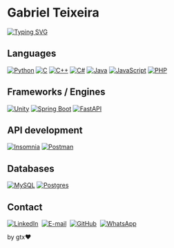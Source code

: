 # Gabriel Teixeira 

<a href="https://git.io/typing-svg"><img src="https://readme-typing-svg.demolab.com?font=Fira+Code&pause=1000&color=0ECBF7&background=1B53FF00&center=true&vCenter=true&random=false&width=435&lines=Welcome+to+my+GitHub+Profile+%3A)" alt="Typing SVG" /></a>

## Languages

[![Python](https://img.shields.io/badge/Python-3776AB?logo=python&logoColor=fff)](#)
[![C](https://img.shields.io/badge/C-00599C?logo=c&logoColor=white)](#)
[![C++](https://img.shields.io/badge/C++-%2300599C.svg?logo=c%2B%2B&logoColor=white)](#)
[![C#](https://custom-icon-badges.demolab.com/badge/C%23-%23239120.svg?logo=cshrp&logoColor=white)](#)
[![Java](https://img.shields.io/badge/Java-%23ED8B00.svg?logo=openjdk&logoColor=white)](#)
[![JavaScript](https://img.shields.io/badge/JavaScript-F7DF1E?logo=javascript&logoColor=000)](#)
[![PHP](https://img.shields.io/badge/php-%23777BB4.svg?&logo=php&logoColor=white)](#)

## Frameworks / Engines
[![Unity](https://img.shields.io/badge/Unity-%23000000.svg?logo=unity&logoColor=white)](#)
[![Spring Boot](https://img.shields.io/badge/Spring%20Boot-6DB33F?logo=springboot&logoColor=fff)](#)
[![FastAPI](https://img.shields.io/badge/FastAPI-009485.svg?logo=fastapi&logoColor=white)](#)

## API development
[![Insomnia](https://img.shields.io/badge/Insomnia-4000BF?logo=insomnia&logoColor=white)](#)
[![Postman](https://img.shields.io/badge/Postman-FF6C37?logo=postman&logoColor=white)](#)

## Databases
[![MySQL](https://img.shields.io/badge/MySQL-4479A1?logo=mysql&logoColor=fff)](#)
[![Postgres](https://img.shields.io/badge/Postgres-%23316192.svg?logo=postgresql&logoColor=white)](#)


## Contact
[![LinkedIn](https://img.shields.io/badge/LinkedIn-0077B5?style=for-the-badge&logo=linkedin&logoColor=white)](https://www.linkedin.com/in/gabriel-ct/)&nbsp;
[![E-mail](https://img.shields.io/badge/-Email-000?style=for-the-badge&logo=microsoft-outlook&logoColor=007BFF)](mailto:charlesgabriel102@gmail.com)&nbsp;
[![GitHub](https://img.shields.io/badge/GitHub-100000?style=for-the-badge&logo=github&logoColor=white)](https://github.com/hyperGT)&nbsp;
[![WhatsApp](https://img.shields.io/badge/WhatsApp-25D366?style=for-the-badge&logo=whatsapp&logoColor=white)](https://wa.me/+5521966462979)&nbsp;

by gtx❤️
